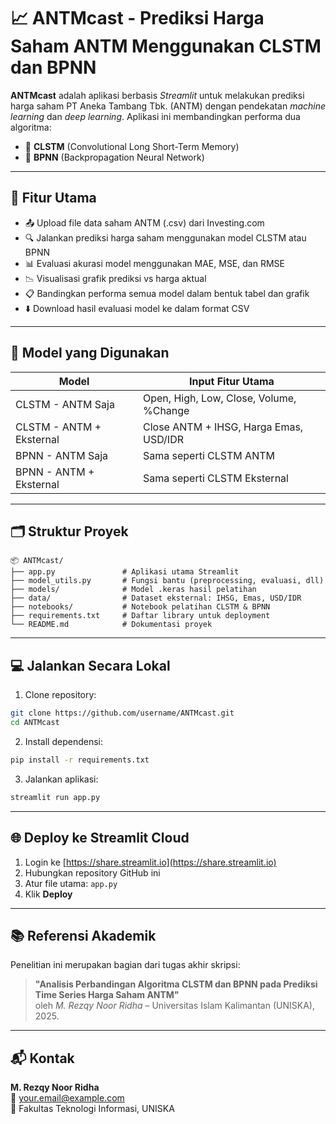 # 📈 ANTMcast - Prediksi Harga Saham ANTM Menggunakan CLSTM dan BPNN

**ANTMcast** adalah aplikasi berbasis _Streamlit_ untuk melakukan prediksi harga saham PT Aneka Tambang Tbk. (ANTM) dengan pendekatan _machine learning_ dan _deep learning_. Aplikasi ini membandingkan performa dua algoritma:

- 🧠 **CLSTM** (Convolutional Long Short-Term Memory)
- 🔁 **BPNN** (Backpropagation Neural Network)

---

## 🚀 Fitur Utama

- 📤 Upload file data saham ANTM (.csv) dari Investing.com
- 🔍 Jalankan prediksi harga saham menggunakan model CLSTM atau BPNN
- 📊 Evaluasi akurasi model menggunakan MAE, MSE, dan RMSE
- 📉 Visualisasi grafik prediksi vs harga aktual
- 📋 Bandingkan performa semua model dalam bentuk tabel dan grafik
- ⬇️ Download hasil evaluasi model ke dalam format CSV

---

## 🧠 Model yang Digunakan

| Model                    | Input Fitur Utama                       |
|--------------------------|-----------------------------------------|
| CLSTM - ANTM Saja        | Open, High, Low, Close, Volume, %Change |
| CLSTM - ANTM + Eksternal | Close ANTM + IHSG, Harga Emas, USD/IDR  |
| BPNN - ANTM Saja         | Sama seperti CLSTM ANTM                 |
| BPNN - ANTM + Eksternal  | Sama seperti CLSTM Eksternal            |

---

## 🗂️ Struktur Proyek

```
📦 ANTMcast/
├── app.py               # Aplikasi utama Streamlit
├── model_utils.py       # Fungsi bantu (preprocessing, evaluasi, dll)
├── models/              # Model .keras hasil pelatihan
├── data/                # Dataset eksternal: IHSG, Emas, USD/IDR
├── notebooks/           # Notebook pelatihan CLSTM & BPNN
├── requirements.txt     # Daftar library untuk deployment
└── README.md            # Dokumentasi proyek
```

---

## 💻 Jalankan Secara Lokal

1. Clone repository:

```bash
git clone https://github.com/username/ANTMcast.git
cd ANTMcast
```

2. Install dependensi:

```bash
pip install -r requirements.txt
```

3. Jalankan aplikasi:

```bash
streamlit run app.py
```

---

## 🌐 Deploy ke Streamlit Cloud

1. Login ke [https://share.streamlit.io](https://share.streamlit.io)
2. Hubungkan repository GitHub ini
3. Atur file utama: `app.py`
4. Klik **Deploy**

---

## 📚 Referensi Akademik

Penelitian ini merupakan bagian dari tugas akhir skripsi:

> **"Analisis Perbandingan Algoritma CLSTM dan BPNN pada Prediksi Time Series Harga Saham ANTM"**  
> oleh *M. Rezqy Noor Ridha* – Universitas Islam Kalimantan (UNISKA), 2025.

---

## 📬 Kontak

**M. Rezqy Noor Ridha**  
📧 your.email@example.com  
📍 Fakultas Teknologi Informasi, UNISKA
